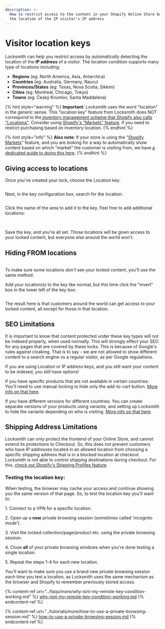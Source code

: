 ```yaml
---
description: >-
  How to restrict access to the content in your Shopify Online Store based on
  the location of the IP visitor's IP address
---
```


# Visitor location keys

Locksmith can help you restrict access by _automatically_ detecting the location of the **IP address** of a visitor. The location condition supports many type of locations including:

* **Regions** (eg: North America, Asia, Antarctica)
* **Countries** (eg: Australia, Germany, Nauru)
* **Provinces/States** (eg: Texas, Nova Scotia, Sikkim)
* **Cities** (eg: Montreal, Chicago, Tokyo)
* **Towns** (eg: Český Krumlov, Santa Maddalena)

{% hint style="warning" %}
**Important**: Locksmith uses the word "location" in the generic sense. This "location key" feature from Locksmith does NOT correspond to the[ inventory management scheme that Shopify also calls "Locations"](https://help.shopify.com/en/manual/locations). Consider using [Shopify's "Markets" feature](https://help.shopify.com/en/manual/markets/managing-markets), if you need to restrict purchasing based on inventory location.
{% endhint %}

{% hint style="info" %}
**Also note**: If your store _is_ using the "[Shopify Markets](https://help.shopify.com/en/manual/markets)" feature, and you are looking for a way to automatically show content based on which "market" the customer is visiting from, we have [a dedicated guide to doing this here](https://www.locksmith.guide/tutorials/more/shopify-markets).
{% endhint %}

## Giving access to locations

Once you've created your lock, choose the Location key:

<figure><img src="../.gitbook/assets/Screenshot 2025-03-20 at 4.59.38 PM.png" alt=""><figcaption></figcaption></figure>

Next, in the key configuration box,  search for the location:&#x20;

<figure><img src="../.gitbook/assets/Screenshot 2025-03-20 at 5.01.15 PM.png" alt=""><figcaption></figcaption></figure>

Click the name of the area to add it to the key. Feel free to add additional locations:&#x20;

<figure><img src="../.gitbook/assets/Screenshot 2025-03-20 at 5.01.56 PM.png" alt=""><figcaption></figcaption></figure>

\
Save the key, and you're all set. Those locations will be given access to your locked content, but everyone else around the world won't.

## Hiding FROM locations

\
To make sure some locations _don't_ see your locked content, you'll use the same method.&#x20;

Add your location(s) to the key like normal, but this time click the "invert" box in the lower left of the key box:&#x20;

<figure><img src="../.gitbook/assets/Screenshot 2025-03-20 at 5.02.53 PM.png" alt=""><figcaption></figcaption></figure>

The result here is that customers around the world can get access to your locked content, all except for those in that location.&#x20;

## SEO Limitations

It is important to know that content protected under these key types will not be indexed properly, when used normally. This will strongly effect your SEO for any pages that are covered by these locks. This is because of Google's rules against cloaking. That is to say - we are not allowed to show different content to a search engine vs a regular visitor, as per Google regulations.

If you are using Location or IP address keys, and you still want your content to be indexed, you still have options!

If you have specific products that are not available in certain countries: You'll need to use manual locking to hide only the add-to-cart button. [More info on that here](../tutorials/hiding-prices.md).

If you have different versions for different countries: You can create separate versions of your products using variants, and setting up Locksmith to hide the variants depending on who is visiting. [More info on that here](../tutorials/more/locking-variants/).

## Shipping Address Limitations

Locksmith can only protect the frontend of your Online Store, and cannot extend its protections to Checkout. So, this does not prevent customers who have IP addresses located in an allowed location from choosing a specific shipping address that is in a blocked location at checkout. Locksmith is not able to control shipping destinations during checkout. For this, [check out Shopify's Shipping Profiles feature](https://help.shopify.com/en/manual/shipping/setting-up-and-managing-your-shipping/shipping-profiles).

### Testing the location key:

When testing, the browser may cache your access and continue showing you the same version of that page. So, to test the location key you'll want to:

1\. Connect to a VPN for a specific location.

2\. Open up a **new** private browsing session (sometimes called 'incognito mode').

3\. Visit the locked collection/page/product etc. using the private browsing session.

4\. Close **all** of your private browsing windows when you're done testing a single location.

5\. Repeat the steps 1-4 for each new location.

You'll want to make sure you use a brand new private browsing session _each time_ you test a location, as Locksmith uses the same mechanism as the browser and Shopify to remember previously stored access.

{% content-ref url="../faqs/more/why-isnt-my-remote-key-condition-working.md" %}
[why-isnt-my-remote-key-condition-working.md](../faqs/more/why-isnt-my-remote-key-condition-working.md)
{% endcontent-ref %}

{% content-ref url="../tutorials/more/how-to-use-a-private-browsing-session.md" %}
[how-to-use-a-private-browsing-session.md](../tutorials/more/how-to-use-a-private-browsing-session.md)
{% endcontent-ref %}
